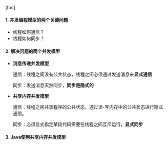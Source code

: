 [toc]

#### 1. 并发编程模型的两个关键问题

* 线程如何通信？
* 线程如何同步？

#### 2. 解决问题的两个并发模型

* **消息传递并发模型**

  通信：线程之间没有公共状态，线程之间必须通过发送消息来**显式通信**

  同步：发送消息天然同步，**同步是隐式的**

* **共享内存并发模型**

  通信：线程之间共享程序的公共状态，通过读-写内存中的公共状态进行隐式通信。

  同步：必须显式指定某段代码需要在线程之间互斥运行，**显式同步**

#### 3. Java使用共享内存并发模型




